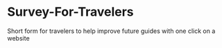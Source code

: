 # Survey-For-Travelers
 Short form for  travelers to help improve future guides with one click on a website 
